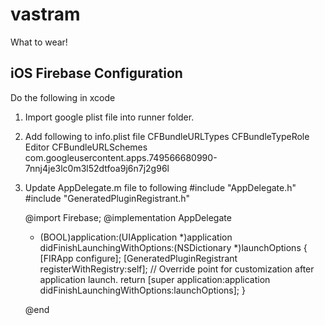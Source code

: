 # vastram

What to wear!

## iOS Firebase Configuration

Do the following in xcode

1. Import google plist file into runner folder.
2. Add following to info.plist file
    <key>CFBundleURLTypes</key>
    <array>
        <dict>
            <key>CFBundleTypeRole</key>
            <string>Editor</string>
            <key>CFBundleURLSchemes</key>
            <array>
                <string>com.googleusercontent.apps.749566680990-7nnj4je3lc0m3l52dtfoa9j6n7j2g96l</string>
            </array>
        </dict>
    </array>

3. Update AppDelegate.m file to following
    #include "AppDelegate.h"
    #include "GeneratedPluginRegistrant.h"

    @import Firebase;
    @implementation AppDelegate

    - (BOOL)application:(UIApplication *)application
        didFinishLaunchingWithOptions:(NSDictionary *)launchOptions {
        [FIRApp configure];
        [GeneratedPluginRegistrant registerWithRegistry:self];
        // Override point for customization after application launch.
        return [super application:application didFinishLaunchingWithOptions:launchOptions];
    }

    @end
